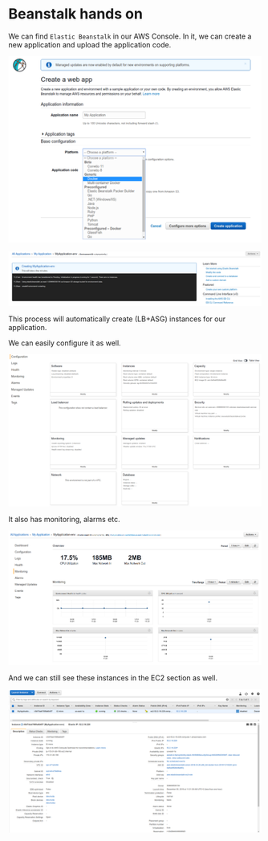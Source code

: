 # Beanstalk hands on

We can find `Elastic Beanstalk` in our AWS Console.
In it, we can create a new application and upload the application code.

![](images/2019-12-30-11-20-01.png)

![](images/2019-12-30-11-21-13.png)

This process will automatically create (LB+ASG) instances for our application. 

We can easily configure it as well.

![](images/2019-12-30-11-25-52.png)

It also has monitoring, alarms etc.

![](images/2019-12-30-11-26-57.png)

And we can still see these instances in the EC2 section as well.

![](images/2019-12-30-11-27-58.png)